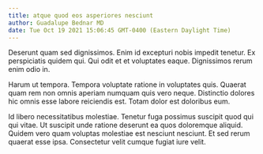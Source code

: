 ```yaml
---
title: atque quod eos asperiores nesciunt
author: Guadalupe Bednar MD
date: Tue Oct 19 2021 15:06:45 GMT-0400 (Eastern Daylight Time)
---
```

Deserunt quam sed dignissimos. Enim id excepturi nobis impedit tenetur. Ex perspiciatis quidem qui. Qui odit et et voluptates eaque. Dignissimos rerum enim odio in.

 Harum ut tempora. Tempora voluptate ratione in voluptates quis. Quaerat quam rem non omnis aperiam numquam quis vero neque. Distinctio dolores hic omnis esse labore reiciendis est. Totam dolor est doloribus eum.

 Id libero necessitatibus molestiae. Tenetur fuga possimus suscipit quod qui qui vitae. Ut suscipit unde ratione deserunt ea quos doloremque aliquid. Quidem vero quam voluptas molestiae est nesciunt nesciunt. Et sed rerum quaerat esse ipsa. Consectetur velit cumque fugiat iure velit.